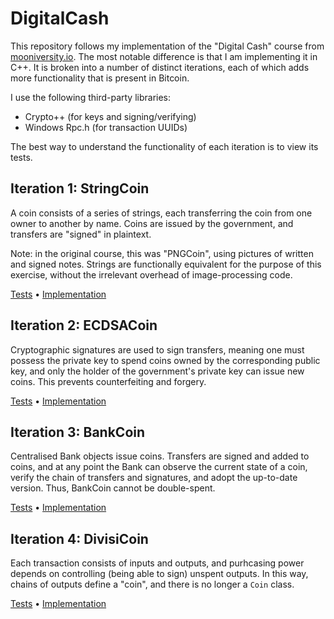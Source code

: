 # DigitalCash
This repository follows my implementation of the "Digital Cash" course from [mooniversity.io](https://mooniversity.io/).
The most notable difference is that I am implementing it in C++.
It is broken into a number of distinct iterations, each of which adds more functionality that is present in Bitcoin.

I use the following third-party libraries:
- Crypto++ (for keys and signing/verifying)
- Windows Rpc.h (for transaction UUIDs)

The best way to understand the functionality of each iteration is to view its tests.


## Iteration 1: StringCoin
A coin consists of a series of strings, each transferring the coin from one owner to another by name.
Coins are issued by the government, and transfers are "signed" in plaintext.

Note: in the original course, this was "PNGCoin", using pictures of written and signed notes.
Strings are functionally equivalent for the purpose of this exercise, without the irrelevant overhead of image-processing code.

[Tests](https://github.com/timgurto/DigitalCash/tree/19e9787768fc03afefb7a7a13969b451993ec6c7/DigitalCash/DigitalCash/main.cpp)
•
[Implementation](https://github.com/timgurto/DigitalCash/tree/19e9787768fc03afefb7a7a13969b451993ec6c7/DigitalCash/DigitalCash)


## Iteration 2: ECDSACoin
Cryptographic signatures are used to sign transfers, meaning one must possess the private key to spend coins owned by the corresponding public key,
and only the holder of the government's private key can issue new coins.
This prevents counterfeiting and forgery.

[Tests](https://github.com/timgurto/DigitalCash/tree/375f938aafc3558bb5a08ad37764d27491504d0b/DigitalCash/DigitalCash/main.cpp)
•
[Implementation](https://github.com/timgurto/DigitalCash/tree/375f938aafc3558bb5a08ad37764d27491504d0b/DigitalCash/DigitalCash)


## Iteration 3: BankCoin
Centralised Bank objects issue coins.
Transfers are signed and added to coins, and at any point the Bank can
observe the current state of a coin, verify the chain of transfers and signatures, and adopt the up-to-date version.
Thus, BankCoin cannot be double-spent.

[Tests](https://github.com/timgurto/DigitalCash/tree/eda74a89e9d2eadf5ff9ddeb1e3556abe103e970/DigitalCash/DigitalCash/main.cpp)
•
[Implementation](https://github.com/timgurto/DigitalCash/tree/eda74a89e9d2eadf5ff9ddeb1e3556abe103e970/DigitalCash/DigitalCash)


## Iteration 4: DivisiCoin
Each transaction consists of inputs and outputs, and purhcasing power depends on controlling (being able to sign) unspent outputs.
In this way, chains of outputs define a "coin", and there is no longer a `Coin` class.

[Tests](https://github.com/timgurto/DigitalCash/tree/0615a3f436e5424d3a6f07d3e97f079e7a283b20/DigitalCash/DigitalCash/main.cpp)
•
[Implementation](https://github.com/timgurto/DigitalCash/tree/0615a3f436e5424d3a6f07d3e97f079e7a283b20/DigitalCash/DigitalCash)
